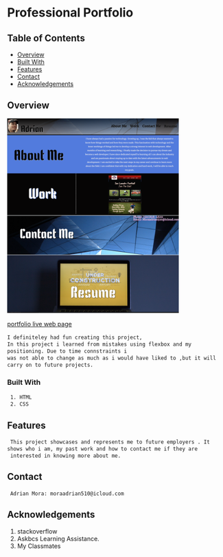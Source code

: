 # Professional Portfolio

## Table of Contents

- [Overview](#overview)
- [Built With](#built-with)
- [Features](#features)
- [Contact](#contact)
- [Acknowledgements](#acknowledgements)

## Overview
    
   <img src="images/screenshot.png" width="400">
   
   [portfolio live web page](https://moraadrian510.github.io/pro-portfolio/)
   
    I definiteley had fun creating this project,
    In this project i learned from mistakes using flexbox and my positioning. Due to time connstraints i 
    was not able to change as much as i would have liked to ,but it will carry on to future projects.
    
### Built With

     1. HTML
     2. CSS
     
## Features

     This project showcases and represents me to future employers . It shows who i am, my past work and how to contact me if they are 
     interested in knowing more about me.

## Contact
     
     Adrian Mora: moraadrian510@icloud.com
     
## Acknowledgements

  1. stackoverflow
  2. Askbcs Learning Assistance.
  3. My Classmates 
